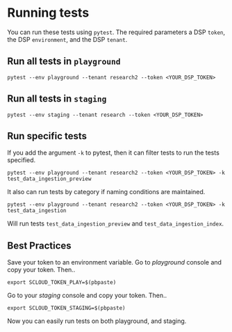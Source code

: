 # Running tests

You can run these tests using `pytest`. The required parameters a DSP `token`, the DSP `environment`, and the DSP `tenant`.

## Run all tests in `playground`

```angular2
pytest --env playground --tenant research2 --token <YOUR_DSP_TOKEN>
```

## Run all tests in `staging`

```angular2
pytest --env staging --tenant research --token <YOUR_DSP_TOKEN>
```

## Run specific tests

If you add the argument `-k` to pytest, then it can filter tests to run the tests specified.

```angular2
pytest --env playground --tenant research2 --token <YOUR_DSP_TOKEN> -k test_data_ingestion_preview
```

It also can run tests by category if naming conditions are maintained.

```angular2
pytest --env playground --tenant research2 --token <YOUR_DSP_TOKEN> -k test_data_ingestion
```

Will run tests `test_data_ingestion_preview` and `test_data_ingestion_index`.

## Best Practices

Save your token to an environment variable. Go to *playground* console and copy your token. Then..

```angular2
export SCLOUD_TOKEN_PLAY=$(pbpaste)
```

Go to your *staging* console and copy your token. Then..

```angular2
export SCLOUD_TOKEN_STAGING=$(pbpaste)
```

Now you can easily run tests on both playground, and staging.